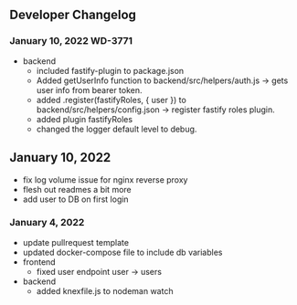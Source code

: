 ## Developer Changelog

### January 10, 2022 WD-3771
* backend
    * included fastify-plugin to package.json
    * Added getUserInfo function to backend/src/helpers/auth.js -> gets user info from bearer token.
    * added  .register(fastifyRoles, { user }) to backend/src/helpers/config.json -> register fastify roles plugin.
    * added plugin fastifyRoles
    * changed the logger default level to debug.

## January 10, 2022
* fix log volume issue for nginx reverse proxy
* flesh out readmes a bit more
* add user to DB on first login

### January 4, 2022
* update pullrequest template
* updated docker-compose file to include db variables
* frontend
    * fixed user endpoint user -> users
* backend
    * added knexfile.js to nodeman watch
